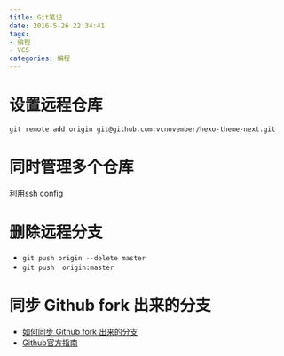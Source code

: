 ```yaml
---
title: Git笔记
date: 2016-5-26 22:34:41
tags:
- 编程
- VCS
categories: 编程
---
```

# 设置远程仓库
`git remote add origin git@github.com:vcnovember/hexo-theme-next.git`

# 同时管理多个仓库
利用ssh config

<!-- more -->
# 删除远程分支
+ `git push origin --delete master`
+ `git push  origin:master`
# 同步 Github fork 出来的分支
+ [如何同步 Github fork 出来的分支](http://jinlong.github.io/2015/10/12/syncing-a-fork/)
+ [Github官方指南](https://help.github.com/articles/configuring-a-remote-for-a-fork/)